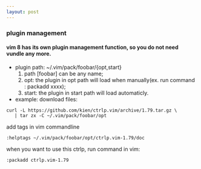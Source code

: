 ```yaml
---
layout: post
---
```

### plugin management

#### vim 8 has its own plugin management function, so you do not need vundle any more.
 * plugin path: ~/.vim/pack/foobar/{opt,start}
    1. path [foobar] can be any name;
    2. opt:  the plugin in opt path will load when manually(ex. run command : packadd xxxx);
    3. start: the plugin in start path will load automaticly.<br>
 * example:
   download files:
 ```shell
 curl -L https://github.com/kien/ctrlp.vim/archive/1.79.tar.gz \
	| tar zx -C ~/.vim/pack/foobar/opt
 ```
 add tags in vim commandline
 ```shell
 :helptags ~/.vim/pack/foobar/opt/ctrlp.vim-1.79/doc
 ```
 when you want to use this ctrlp, run command in vim:
 ```shell
 :packadd ctrlp.vim-1.79
 ```
